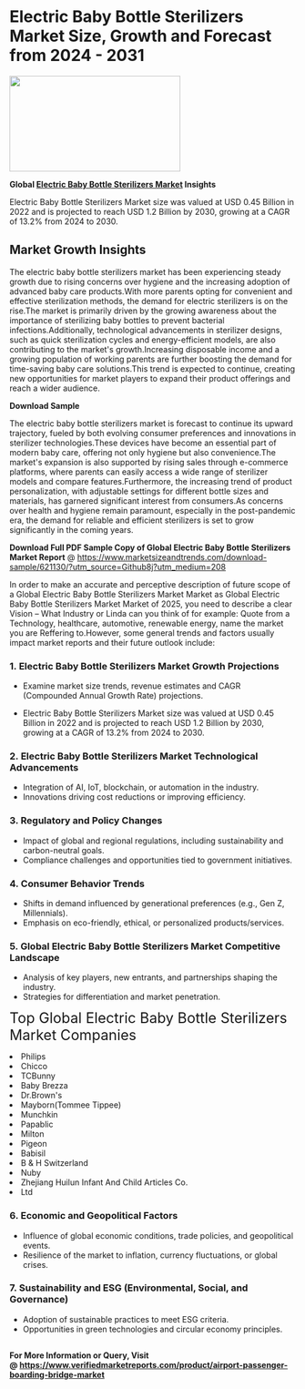 <H1>Electric Baby Bottle Sterilizers Market Size, Growth and Forecast from 2024 - 2031</H1><img class="aligncenter size-medium wp-image-584254" src="https://thirdeyenews.in/wp-content/uploads/2024/09/Global-Market-Research-300x168.jpeg" alt="" width="300" height="168" /><p><strong>Global&nbsp;<a href="https://www.marketsizeandtrends.com/download-sample/621130/?utm_source=Github8j?utm_medium=208">Electric Baby Bottle Sterilizers Market</a> Insights</strong></p><p>Electric Baby Bottle Sterilizers Market size was valued at USD 0.45 Billion in 2022 and is projected to reach USD 1.2 Billion by 2030, growing at a CAGR of 13.2% from 2024 to 2030.</p><p><h2>Market Growth Insights</h2> <p>The electric baby bottle sterilizers market has been experiencing steady growth due to rising concerns over hygiene and the increasing adoption of advanced baby care products.With more parents opting for convenient and effective sterilization methods, the demand for electric sterilizers is on the rise.The market is primarily driven by the growing awareness about the importance of sterilizing baby bottles to prevent bacterial infections.Additionally, technological advancements in sterilizer designs, such as quick sterilization cycles and energy-efficient models, are also contributing to the market's growth.Increasing disposable income and a growing population of working parents are further boosting the demand for time-saving baby care solutions.This trend is expected to continue, creating new opportunities for market players to expand their product offerings and reach a wider audience.</p> <p><strong>Download Sample</strong></p> <p>The electric baby bottle sterilizers market is forecast to continue its upward trajectory, fueled by both evolving consumer preferences and innovations in sterilizer technologies.These devices have become an essential part of modern baby care, offering not only hygiene but also convenience.The market's expansion is also supported by rising sales through e-commerce platforms, where parents can easily access a wide range of sterilizer models and compare features.Furthermore, the increasing trend of product personalization, with adjustable settings for different bottle sizes and materials, has garnered significant interest from consumers.As concerns over health and hygiene remain paramount, especially in the post-pandemic era, the demand for reliable and efficient sterilizers is set to grow significantly in the coming years.</p> <p><span class=""><strong>Download Full PDF Sample Copy of Global Electric Baby Bottle Sterilizers Market Report</strong> @ <a href="https://www.marketsizeandtrends.com/download-sample/621130/?utm_source=Github8j?utm_medium=208" target="_blank">https://www.marketsizeandtrends.com/download-sample/621130/?utm_source=Github8j?utm_medium=208</a></span></p><p>In order to make an accurate and perceptive description of future scope of a Global&nbsp;Electric Baby Bottle Sterilizers Market Market as Global&nbsp;Electric Baby Bottle Sterilizers Market Market of 2025, you need to describe a clear Vision &ndash; What Industry or Linda can you think of for example: Quote from a Technology, healthcare, automotive, renewable energy, name the market you are Reffering to.However, some general trends and factors usually impact market reports and their future outlook include:</p><h3>1.&nbsp;<strong>Electric Baby Bottle Sterilizers Market Growth Projections</strong></h3><ul><li>Examine market size trends, revenue estimates and CAGR (Compounded Annual Growth Rate) projections.</li><li><p>Electric Baby Bottle Sterilizers Market size was valued at USD 0.45 Billion in 2022 and is projected to reach USD 1.2 Billion by 2030, growing at a CAGR of 13.2% from 2024 to 2030.</p></li></ul><h3>2.&nbsp;<strong>Electric Baby Bottle Sterilizers Market Technological Advancements</strong></h3><ul><li>Integration of AI, IoT, blockchain, or automation in the industry.</li><li>Innovations driving cost reductions or improving efficiency.</li></ul><h3>3.&nbsp;<strong>Regulatory and Policy Changes</strong></h3><ul><li>Impact of global and regional regulations, including sustainability and carbon-neutral goals.</li><li>Compliance challenges and opportunities tied to government initiatives.</li></ul><h3>4.&nbsp;<strong>Consumer Behavior Trends</strong></h3><ul><li>Shifts in demand influenced by generational preferences (e.g., Gen Z, Millennials).</li><li>Emphasis on eco-friendly, ethical, or personalized products/services.</li></ul><h3>5.&nbsp;<strong>Global Electric Baby Bottle Sterilizers Market Competitive Landscape</strong></h3><ul><li>Analysis of key players, new entrants, and partnerships shaping the industry.</li><li>Strategies for differentiation and market penetration.</li></ul><p data-pm-slice="1 1 []"><span style="color: inherit; font-family: inherit; font-size: 25px;">Top Global Electric Baby Bottle Sterilizers Market Companies</span></p><div class="" data-test-id=""><p><li>Philips</li><li> Chicco</li><li> TCBunny</li><li> Baby Brezza</li><li> Dr.Brown's</li><li> Mayborn(Tommee Tippee)</li><li> Munchkin</li><li> Papablic</li><li> Milton</li><li> Pigeon</li><li> Babisil</li><li> B & H Switzerland</li><li> Nuby</li><li> Zhejiang Huilun Infant And Child Articles Co.</li><li>Ltd</li></p></div><h3>6.&nbsp;<strong>Economic and Geopolitical Factors</strong></h3><ul><li>Influence of global economic conditions, trade policies, and geopolitical events.</li><li>Resilience of the market to inflation, currency fluctuations, or global crises.</li></ul><h3>7.&nbsp;<strong>Sustainability and ESG (Environmental, Social, and Governance)</strong></h3><ul><li>Adoption of sustainable practices to meet ESG criteria.</li><li>Opportunities in green technologies and circular economy principles.</li></ul><h2><strong style="font-size: 14px;">For More Information or Query, Visit @&nbsp;</strong><a style="background-color: #ffffff; font-size: 14px;" href="https://www.marketsizeandtrends.com/report/electric-baby-bottle-sterilizers-market/" target="_blank">https://www.verifiedmarketreports.com/product/airport-passenger-boarding-bridge-market</a></h2>